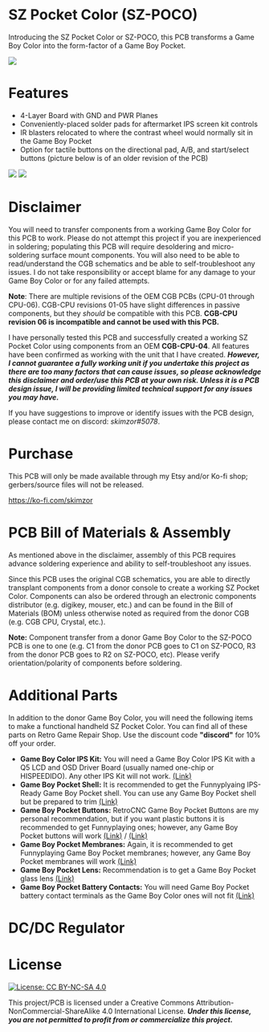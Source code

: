 # SZ Pocket Color (SZ-POCO)
Introducing the SZ Pocket Color or SZ-POCO, this PCB transforms a Game Boy Color into the form-factor of a Game Boy Pocket.

![](images/sz-poco_complete.jpeg)

# Features

- 4-Layer Board with GND and PWR Planes
- Conveniently-placed solder pads for aftermarket IPS screen kit controls
- IR blasters relocated to where the contrast wheel would normally sit in the Game Boy Pocket 
- Option for tactile buttons on the directional pad, A/B, and start/select buttons (picture below is of an older revision of the PCB)

![](images/pcb_front.JPEG)
![](images/pcb_back.JPEG)

# Disclaimer
You will need to transfer components from a working Game Boy Color for this PCB to work.  Please do not attempt this project if you are inexperienced in soldering; populating this PCB will require desoldering and micro-soldering surface mount components.  You will also need to be able to read/understand the CGB schematics and be able to self-troubleshoot any issues.  I do not take responsibility or accept blame for any damage to your Game Boy Color or for any failed attempts. 

**Note**: There are multiple revisions of the OEM CGB PCBs (CPU-01 through CPU-06).  CGB-CPU revisions 01-05 have slight differences in passive components,  but they *should* be compatible with this PCB.  **CGB-CPU revision 06 is incompatible and cannot be used with this PCB.**  

I have personally tested this PCB and successfully created a working SZ Pocket Color using components from an OEM **CGB-CPU-04**. All features have been confirmed as working with the unit that I have created. ***However, I cannot guarantee a fully working unit if you undertake this project as there are too many factors that can cause issues, so please acknowledge this disclaimer and order/use this PCB at your own risk. Unless it is a PCB design issue, I will be providing limited technical support for any issues you may have.***

If you have suggestions to improve or identify issues with the PCB design, please contact me on discord: *skimzor#5078*.

# Purchase

This PCB will only be made available through my Etsy and/or Ko-fi shop; gerbers/source files will not be released.  

https://ko-fi.com/skimzor

# PCB Bill of Materials & Assembly

As mentioned above in the disclaimer, assembly of this PCB requires advance soldering experience and ability to self-troubleshoot any issues.

Since this PCB uses the original CGB schematics, you are able to directly transplant components from a donor console to create a working SZ Pocket Color.  Components can also be ordered through an electronic components distributor (e.g. digikey, mouser, etc.) and can be found in the Bill of Materials (BOM) unless otherwise noted as required from the donor CGB (e.g. CGB CPU, Crystal, etc.). 

**Note:** Component transfer from a donor Game Boy Color to the SZ-POCO PCB is one to one (e.g. C1 from the donor PCB goes to C1 on SZ-POCO, R3 from the donor PCB goes to R2 on SZ-POCO, etc). Please verify orientation/polarity of components before soldering.

# Additional Parts

In addition to the donor Game Boy Color, you will need the following items to make a functional handheld SZ Pocket Color.  You can find all of these parts on Retro Game Repair Shop.  Use the discount code **"discord"** for 10% off your order.

- **Game Boy Color IPS Kit:** You will need a Game Boy Color IPS Kit with a Q5 LCD and OSD Driver Board (usually named one-chip or HISPEEDIDO).  Any other IPS Kit will not work. [(Link)](https://retrogamerepairshop.com/collections/gbc-displays/products/game-boy-color-q5-ips-backlight-with-osd?variant=37646279213228) 
- **Game Boy Pocket Shell:** It is recommended to get the Funnyplyaing IPS-Ready Game Boy Pocket shell. You can use any Game Boy Pocket shell but be prepared to trim [(Link)](https://retrogamerepairshop.com/collections/gbp-lenses/products/funnyplaying-game-boy-pocket-q5-ips-ready-shell-housing-no-cut)
- **Game Boy Pocket Buttons:** RetroCNC Game Boy Pocket Buttons are my personal recommendation, but if you want plastic buttons it is recommended to get Funnyplaying ones; however, any Game Boy Pocket buttons will work [(Link)](https://retrogamerepairshop.com/collections/gbp-buttons-1/products/game-boy-pocket-metal-buttons-by-retrocnc) / [(Link)](https://retrogamerepairshop.com/collections/gbp-buttons-1/products/funnyplaying-game-boy-custom-pocket-buttons)
- **Game Boy Pocket Membranes:** Again, it is recommended to get Funnyplaying Game Boy Pocket membranes; however, any Game Boy Pocket membranes will work [(Link)](https://retrogamerepairshop.com/collections/gbp-buttons-1/products/funnyplaying-game-boy-pocket-silicone-button-contact-pad-membranes)
- **Game Boy Pocket Lens:** Recommendation is to get a Game Boy Pocket glass lens [(Link)](https://retrogamerepairshop.com/collections/gbp-lenses-1)
- **Game Boy Pocket Battery Contacts:** You will need Game Boy Pocket battery contact terminals as the Game Boy Color ones will not fit [(Link)](https://retrogamerepairshop.com/products/gbp-game-boy-pocket-high-quality-replacement-battery-contact-terminals?_pos=3&_sid=2c6c2a553&_ss=r&variant=37893131305132 )

# DC/DC Regulator

# License

 [![License: CC BY-NC-SA 4.0](https://licensebuttons.net/l/by-nc-sa/4.0/80x15.png)](https://creativecommons.org/licenses/by-nc-sa/4.0/)
 
This project/PCB is licensed under a Creative Commons Attribution-NonCommercial-ShareAlike 4.0 International License. ***Under this license, you are not permitted to profit from or commercialize this project.***
